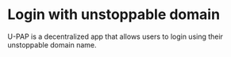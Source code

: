 # Login with unstoppable domain

U-PAP is a decentralized  app that allows users to login using their unstoppable domain name.


